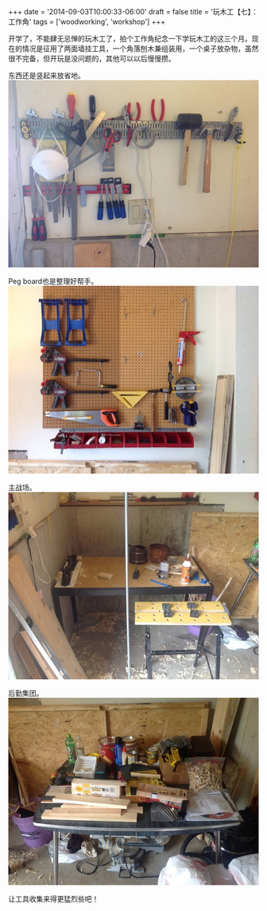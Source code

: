 +++
date = '2014-09-03T10:00:33-06:00'
draft = false
title = '玩木工【七】：工作角'
tags = ['woodworking', 'workshop']
+++

开学了，不能肆无忌惮的玩木工了，拍个工作角纪念一下学玩木工的这三个月。现在的情况是征用了两面墙挂工具，一个角落刨木兼组装用，一个桌子放杂物，虽然很不完备，但开玩是没问题的，其他可以以后慢慢攒。

东西还是竖起来放省地。
![放了两排工具的工具架](01.jpg '工具架')

Peg board也是整理好帮手。
![前任房主安装的洞洞板](02.jpg '前任房主安装的洞洞板，用来放夹子，零件盒是我新安装的')

主战场。
![主要的工作桌](03.jpg '开工的地方，这张桌子既用来刨木又用来装配')

后勤集团。
![旁边放着另外一张桌子，上面放着染料、砂纸和一些小料](04.jpg '另外一张桌子上是一些辅助用的东西，包括耗材和表面处理的东西')

让工具收集来得更猛烈些吧！